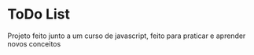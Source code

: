 # ToDo List

Projeto feito junto a um curso de javascript, feito para praticar e aprender novos conceitos
